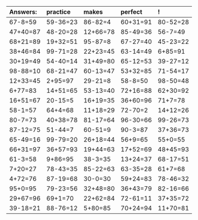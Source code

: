 | Answers: | practice | makes | perfect | ! |
| :--- | :--- | :--- | :--- | :--- |
| 67-8=59 | 59-36=23 | 86-82=4 | 60+31=91 | 80-52=28 | 
| 47+40=87 | 48-20=28 | 12+66=78 | 85-49=36 | 56-7=49 | 
| 68+21=89 | 19+32=51 | 95-87=8 | 67-27=40 | 45-23=22 | 
| 38+46=84 | 99-71=28 | 22+23=45 | 63-14=49 | 6+85=91 | 
| 30+19=49 | 54-40=14 | 31+49=80 | 65-12=53 | 39-27=12 | 
| 98-88=10 | 68-21=47 | 60-13=47 | 53+32=85 | 71-54=17 | 
| 12+33=45 | 2+95=97 | 29-21=8 | 58-8=50 | 98-50=48 | 
| 6+77=83 | 14+51=65 | 53-13=40 | 72+16=88 | 62+30=92 | 
| 16+51=67 | 20-15=5 | 16+19=35 | 36+60=96 | 71+7=78 | 
| 58-1=57 | 64+4=68 | 11+18=29 | 72-70=2 | 14+12=26 | 
| 80-7=73 | 40+38=78 | 81-17=64 | 96-30=66 | 99-26=73 | 
| 87-12=75 | 51-44=7 | 60-51=9 | 90-3=87 | 37+36=73 | 
| 65-49=16 | 99-79=20 | 26+18=44 | 56+9=65 | 55+0=55 | 
| 66+31=97 | 36+57=93 | 19+44=63 | 17+52=69 | 48+45=93 | 
| 61-3=58 | 9+86=95 | 38-3=35 | 13+24=37 | 68-17=51 | 
| 7+20=27 | 78-43=35 | 85-22=63 | 63-35=28 | 61+7=68 | 
| 4+72=76 | 87-19=68 | 30-0=30 | 59+24=83 | 78-46=32 | 
| 95+0=95 | 79-23=56 | 32+48=80 | 36+43=79 | 82-16=66 | 
| 29+67=96 | 69+1=70 | 22+62=84 | 72-61=11 | 37+35=72 | 
| 39-18=21 | 88-76=12 | 5+80=85 | 70+24=94 | 11+70=81 | 
